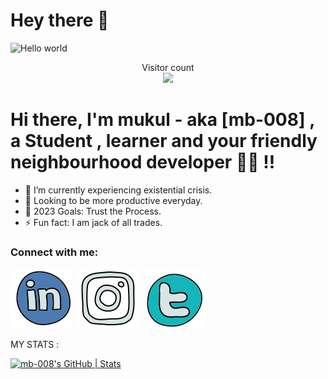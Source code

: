 # Hey there :wave:

<img src="https://raw.githubusercontent.com/sagar-viradiya/sagar-viradiya/master/resources/banner.png" alt="Hello world">

<p align="center"> 
  Visitor count<br>
  <img src="https://profile-counter.glitch.me/sagar-viradiya/count.svg" />
</p>

 # Hi there, I'm mukul - aka [mb-008] , a  Student , learner and your friendly neighbourhood developer  :man_student: !!

- 🌱 I’m currently experiencing existential crisis.
- 👯 Looking to be more productive everyday.
- 🥅 2023 Goals: Trust the Process.
- ⚡ Fun fact: I am jack of all trades.
 

### Connect with me:

[![website](./ldn.svg)](https://www.linkedin.com/in/mukul-bhardwaj-45473124a/)
&nbsp;
[![website](./ig.svg)](https://www.instagram.com/mukulsig)
&nbsp;
[![website](./twt.svg)](https://twitter.com/mukuls_twt)

MY STATS :



[![mb-008's GitHub | Stats](https://stats.quine.sh/mb-008/github?theme=dark)](https://quine.sh)

 
 
 

 

 
 
